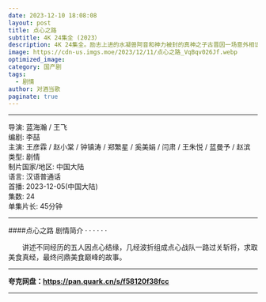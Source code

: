 ```yaml
---
date: 2023-12-10 18:08:08
layout: post
title: 点心之路
subtitle: 4K 24集全 (2023）
description: 4K 24集全。励志上进的水凝兽阿音和神力被封的真神之子古晋因一场意外相识，从此走上寻找凤隐仙元之路，此后在妖族狐狸鸿奕、鹰族公主宴爽这些小伙伴的陪伴下，一路收集凤隐仙元，历经重重险阻，屡次挫败反派青霖及其属下的阻挠...
image: https://cdn-us.imgs.moe/2023/12/11/点心之路_VqBqv026Jf.webp
optimized_image: 
category: 国产剧
tags:
  - 剧情
author: 对酒当歌
paginate: true
---
```


---

导演: 蓝海瀚 / 王飞  
编剧: 李喆  
主演: 王彦霖 / 赵小棠 / 钟镇涛 / 郑繁星 / 奚美娟 / 闫肃 / 王朱悦 / 蓝曼予 / 赵滨  
类型: 剧情  
制片国家/地区: 中国大陆  
语言: 汉语普通话  
首播: 2023-12-05(中国大陆)  
集数: 24  
单集片长: 45分钟  

---

####点心之路 剧情简介 · · · · · ·

　　讲述不同经历的五人因点心结缘，几经波折组成点心战队一路过关斩将，求取美食真经，最终问鼎美食巅峰的故事。

---

**夸克网盘：<https://pan.quark.cn/s/f58120f38fcc>**

---
